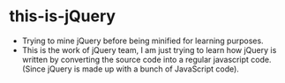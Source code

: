 # this-is-jQuery
- Trying to mine jQuery before being minified for learning purposes.
- This is the work of jQuery team, I am just trying to learn how jQuery is written by converting the source code into a regular javascript code. 
   (Since jQuery is made up with a bunch of JavaScript code).
